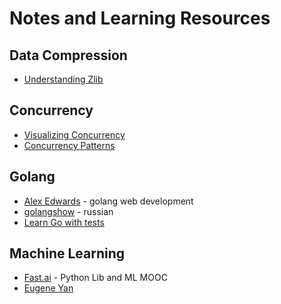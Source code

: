 # Notes and Learning Resources 

## Data Compression 
* [Understanding Zlib](https://www.euccas.me/zlib/#introduction)

## Concurrency 
* [Visualizing Concurrency](https://divan.dev/posts/go_concurrency_visualize/) 
* [Concurrency Patterns](https://github.com/stillwater-sc/concurrency)


## Golang 
* [Alex Edwards](https://www.alexedwards.net/blog) - golang web development
* [golangshow](https://golangshow.com/) - russian
* [Learn Go with tests](https://quii.gitbook.io/learn-go-with-tests/) 


## Machine Learning
* [Fast.ai](https://www.fast.ai/) - Python Lib and ML MOOC
* [Eugene Yan](https://eugeneyan.com/)
